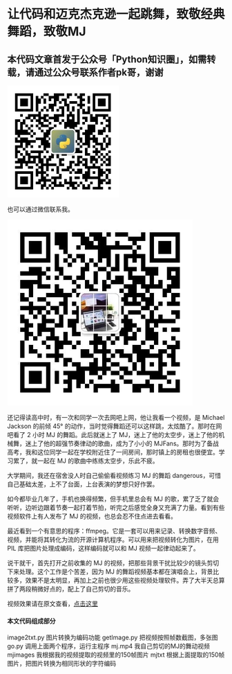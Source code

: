 # 让代码和迈克杰克逊一起跳舞，致敬经典舞蹈，致敬MJ

## 本代码文章首发于公众号「Python知识圈」，如需转载，请通过公众号联系作者pk哥，谢谢

![公众号](https://github.com/Brucepk/pk.github.io/blob/master/gzh.jpg)

也可以通过微信联系我。

![微信](https://github.com/Brucepk/pk.github.io/blob/master/pkwx.jpg)

还记得读高中时，有一次和同学一次去网吧上网，他让我看一个视频，是 Michael Jackson 的前倾 45° 的动作，当时觉得舞蹈还可以这样跳，太炫酷了。那时在网吧看了 2 小时 MJ 的舞蹈。此后就迷上了 MJ，迷上了他的太空步，迷上了他的机械舞，迷上了他的超强节奏律动的歌曲，成为了小小的 MJFans。那时为了备战高考，我和这位同学一起在学校附近住了一间房间，那时镇上的房租也很便宜。学习累了，就一起在 MJ 的歌曲中练练太空步，乐此不疲。

大学期间，我还在宿舍没人时自己偷偷看视频练习 MJ 的舞蹈 dangerous，可惜自己基础太差，上不了台面，上台表演的梦想只好作罢。

如今都毕业几年了，手机也换得频繁，但手机里总会有 MJ 的歌，累了乏了就会听听，边听边跟着节奏一起打着节拍，听完之后感觉全身又充满了力量。看到有些视频软件上有人发布了 MJ 的视频，也总会忍不住点进去看看。

最近看到一个有意思的程序：ffmpeg。它是一套可以用来记录、转换数字音频、视频，并能将其转化为流的开源计算机程序。可以用来把视频转化为图片，在用 PIL 库把图片处理成编码，这样编码就可以和 MJ 视频一起律动起来了。

说干就干，首先打开之前收集的 MJ 的视频，把那些背景干扰比较少的镜头剪切下来处理。这个工作是个苦差，因为 MJ 的舞蹈视频基本都在演唱会上，背景比较多，效果不是太明显，再加上之前也很少用这些视频处理软件。弄了大半天总算拼了两段稍微好点的，配上了自己剪切的音乐。

视频效果请在原文查看，[点击这里](https://mp.weixin.qq.com/s?__biz=MzU4NjUxMDk5Mg==&mid=2247483989&idx=1&sn=f8ec135d689b842e2f5a82fe82c9d38a&chksm=fdfb65aaca8cecbc03a40abaf8ab8001d5e44bdf150f2303b68b6ba474de9dae442c84c4bd99&token=1092009955&lang=zh_CN#rd)

#### 本文代码组成部分
 image2txt.py  图片转换为编码功能
 getImage.py   把视频按照帧数截图，多张图
 go.py         调用上面两个程序，运行主程序
 mj.mp4        我自己剪切的MJ的舞动视频
 mjimages      我根据我的视频提取的视频里的150帧图片
 mjtxt         根据上面提取的150帧图片，把图片转换为相同形状的字符编码
 
